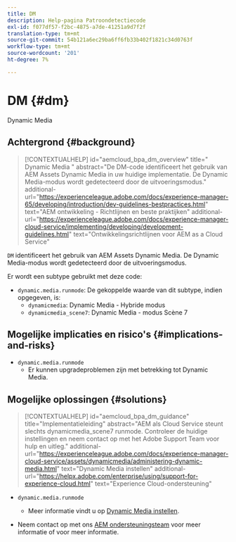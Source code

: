 ```yaml
---
title: DM
description: Help-pagina Patroondetectiecode
exl-id: f077df57-f2bc-4875-a7de-41251a9d7f2f
translation-type: tm+mt
source-git-commit: 54b121a6ec29ba6ff6fb33b402f1821c34d0763f
workflow-type: tm+mt
source-wordcount: '201'
ht-degree: 7%

---
```


# DM {#dm}

 Dynamic Media 

## Achtergrond {#background}

>[!CONTEXTUALHELP]
>id="aemcloud_bpa_dm_overview"
>title=" Dynamic Media "
>abstract="De DM-code identificeert het gebruik van AEM Assets Dynamic Media in uw huidige implementatie. De Dynamic Media-modus wordt gedetecteerd door de uitvoeringsmodus."
>additional-url="https://experienceleague.adobe.com/docs/experience-manager-65/developing/introduction/dev-guidelines-bestpractices.html" text="AEM ontwikkeling - Richtlijnen en beste praktijken"
>additional-url="https://experienceleague.adobe.com/docs/experience-manager-cloud-service/implementing/developing/development-guidelines.html" text="Ontwikkelingsrichtlijnen voor AEM as a Cloud Service"

`DM` identificeert het gebruik van AEM Assets Dynamic Media. De Dynamic Media-modus wordt gedetecteerd door de uitvoeringsmodus.

Er wordt een subtype gebruikt met deze code:

* `dynamic.media.runmode`: De gekoppelde waarde van dit subtype, indien opgegeven, is:
   * `dynamicmedia`: Dynamic Media - Hybride modus
   * `dynamicmedia_scene7`: Dynamic Media - modus Scène 7

## Mogelijke implicaties en risico&#39;s {#implications-and-risks}

* `dynamic.media.runmode`
   * Er kunnen upgradeproblemen zijn met betrekking tot Dynamic Media.

## Mogelijke oplossingen {#solutions}

>[!CONTEXTUALHELP]
>id="aemcloud_bpa_dm_guidance"
>title="Implementatieleiding"
>abstract="AEM als Cloud Service steunt slechts dynamicmedia_scene7 runmode. Controleer de huidige instellingen en neem contact op met het Adobe Support Team voor hulp en uitleg."
>additional-url="https://experienceleague.adobe.com/docs/experience-manager-cloud-service/assets/dynamicmedia/administering-dynamic-media.html" text="Dynamic Media instellen"
>additional-url="https://helpx.adobe.com/enterprise/using/support-for-experience-cloud.html" text="Experience Cloud-ondersteuning"


* `dynamic.media.runmode`
   * Meer informatie vindt u op [Dynamic Media instellen](https://experienceleague.adobe.com/docs/experience-manager-cloud-service/assets/dynamicmedia/administering-dynamic-media.html).

* Neem contact op met ons [AEM ondersteuningsteam](https://helpx.adobe.com/enterprise/using/support-for-experience-cloud.html) voor meer informatie of voor meer informatie.
